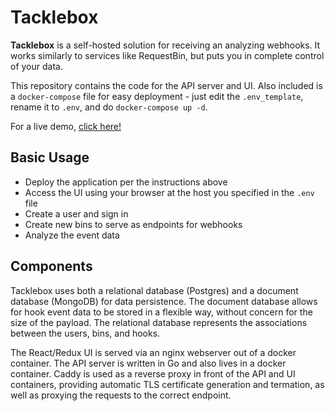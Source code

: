 # Tacklebox

**Tacklebox** is a self-hosted solution for receiving an analyzing webhooks. It works similarly to services like RequestBin, but puts you in complete control of your data.

This repository contains the code for the API server and UI. Also included is a `docker-compose` file for easy deployment - just edit the `.env_template`, rename it to `.env`, and do `docker-compose up -d`.

For a live demo, [click here!](https://tacklebox.willbaker.dev/)

## Basic Usage

- Deploy the application per the instructions above
- Access the UI using your browser at the host you specified in the `.env` file
- Create a user and sign in
- Create new bins to serve as endpoints for webhooks
- Analyze the event data

## Components

Tacklebox uses both a relational database (Postgres) and a document database (MongoDB) for data persistence. The document database allows for hook event data to be stored in a flexible way, without concern for the size of the payload. The relational database represents the associations between the users, bins, and hooks.

The React/Redux UI is served via an nginx webserver out of a docker container. The API server is written in Go and also lives in a docker container. Caddy is used as a reverse proxy in front of the API and UI containers, providing automatic TLS certificate generation and termation, as well as proxying the requests to the correct endpoint.
